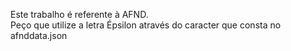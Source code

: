 Este trabalho é referente à AFND. <br>
Peço que utilize a letra Épsilon através do caracter que consta no afnddata.json 